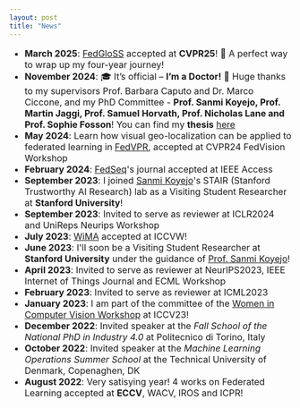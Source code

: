 ```yaml
---
layout: post
title: "News"
---
```


<ul style="font-size:medium">
    <li><b>March 2025</b>: <a href="https://openaccess.thecvf.com/content/CVPR2025/html/Caldarola_Beyond_Local_Sharpness_Communication-Efficient_Global_Sharpness-aware_Minimization_for_Federated_Learning_CVPR_2025_paper.html" target="_blank" rel="noopener noreferrer">FedGloSS</a> accepted at <b>CVPR25</b>! 🎉 A perfect way to wrap up my four-year journey!
    <li><b>November 2024</b>: 🎓 It’s official – <b>I’m a Doctor!</b> 🥳 Huge thanks to my supervisors Prof. Barbara Caputo and Dr. Marco Ciccone, and my PhD Committee - <b>Prof. Sanmi Koyejo, Prof. Martin Jaggi, Prof. Samuel Horvath, Prof. Nicholas Lane and Prof. Sophie Fosson</b>! You can find my <b>thesis</b> <a href="https://tesidottorato.depositolegale.it/static/PDF/web/viewer.jsp" target="_blank" rel="noopener noreferrer">here</a></li>
    <li><b>May 2024</b>: Learn how visual geo-localization can be applied to federated learning in <a href="https://openaccess.thecvf.com/content/CVPR2024W/FedVision-2024/papers/Dutto_Collaborative_Visual_Place_Recognition_through_Federated_Learning_CVPRW_2024_paper.pdf" target="_blank" rel="noopener noreferrer">FedVPR</a>, accepted at CVPR24 FedVision Workshop</li>
    <li><b>February 2024</b>: <a href="https://ieeexplore.ieee.org/document/10497106" target="_blank" rel="noopener noreferrer">FedSeq</a>'s journal accepted at IEEE Access</li>
    <li><b>September 2023</b>: I joined <a href="https://cs.stanford.edu/people/sanmi/" target="_blank" rel="noopener noreferrer">Sanmi Koyejo</a>'s STAIR (Stanford Trustworthy AI Research) lab as a Visiting Student Researcher at <b>Stanford University</b>!</li>
    <li><b>September 2023</b>: Invited to serve as reviewer at ICLR2024 and UniReps Neurips Workshop</li>
    <li><b>July 2023</b>: <a href="https://openaccess.thecvf.com/content/ICCV2023W/WiCV/papers/Caldarola_Window-Based_Model_Averaging_Improves_Generalization_in_Heterogeneous_Federated_Learning_ICCVW_2023_paper.pdf" target="_blank" rel="noopener noreferrer">WiMA</a> accepted at ICCVW!</li>
    <li><b>June 2023</b>: I'll soon be a Visiting Student Researcher at <b>Stanford University</b> under the guidance of <a href="https://cs.stanford.edu/people/sanmi/" target="_blank" rel="noopener noreferrer">Prof. Sanmi Koyejo</a>! </li>
    <li><b>April 2023</b>: Invited to serve as reviewer at NeurIPS2023, IEEE Internet of Things Journal and ECML Workshop</li>
    <li><b>February 2023</b>: Invited to serve as reviewer at ICML2023</li>
    <li><b>January 2023</b>: I am part of the committee of the <a href="https://sites.google.com/view/wicviccv2023" target="_blank" rel="noopener noreferrer">Women in Computer Vision Workshop</a> at ICCV23!</li>
    <li><b>December 2022</b>: Invited speaker at the <i>Fall School of the National PhD in Industry 4.0</i> at Politecnico di Torino, Italy</li>
    <li><b>October 2022</b>: Invited speaker at the <i>Machine Learning Operations Summer School</i> at the Technical University of Denmark, Copenaghen, DK</li>
    <li><b>August 2022</b>: Very satisying year! 4 works on Federated Learning accepted at <b>ECCV</b>, WACV, IROS and ICPR!</li>
</ul>

